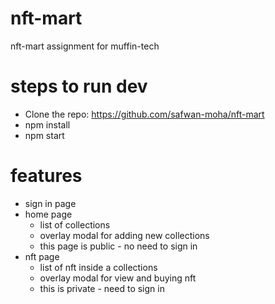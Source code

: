 # nft-mart
nft-mart assignment for muffin-tech

# steps to run dev

- Clone the repo: https://github.com/safwan-moha/nft-mart
- npm install
- npm start

# features

- sign in page
- home page
    - list of collections
    - overlay modal for adding new collections
    - this page is public - no need to sign in
- nft page
    - list of nft inside a collections
    - overlay modal for view and buying nft
    - this is private - need to sign in

